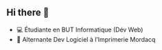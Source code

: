 ## Hi there 👋

- 💻 Étudiante en BUT Informatique (Dév Web)
- 🚀 Alternante Dev Logiciel à l’Imprimerie Mordacq
<!--
**liiloouu16/liiloouu16** is a ✨ _special_ ✨ repository because its `README.md` (this file) appears on your GitHub profile.

Here are some ideas to get you started:

- 🔭 I’m currently working on ...
- 🌱 I’m currently learning ...
- 👯 I’m looking to collaborate on ...
- 🤔 I’m looking for help with ...
- 💬 Ask me about ...
- 📫 How to reach me: ...
- 😄 Pronouns: ...
- ⚡ Fun fact: ...
-->

